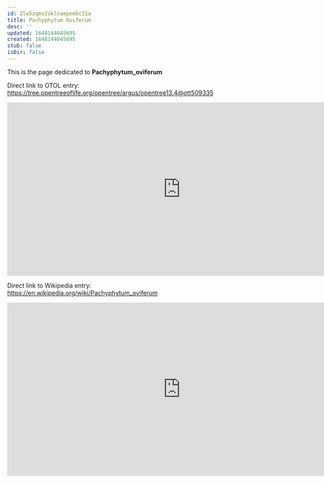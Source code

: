 ```yaml
---
id: 2lw5zqms2sklnampee6c31a
title: Pachyphytum Oviferum
desc: ''
updated: 1648144045695
created: 1648144045695
stub: false
isDir: false
---
```

This is the page dedicated to **Pachyphytum_oviferum**


Direct link to OTOL entry: https://tree.opentreeoflife.org/opentree/argus/opentree13.4@ott509335



<html>
    <body>
    <iframe src="https://tree.opentreeoflife.org/opentree/argus/opentree13.4@ott509335"
    width="800" height="400" frameborder="0" allowfullscreen> </iframe>
    </body>
</html>
    


Direct link to Wikipedia entry: https://en.wikipedia.org/wiki/Pachyphytum_oviferum



<html>
    <body>
    <iframe src="https://en.wikipedia.org/wiki/Pachyphytum_oviferum"
    width="800" height="400" frameborder="0" allowfullscreen> </iframe>
    </body>
</html>
    

